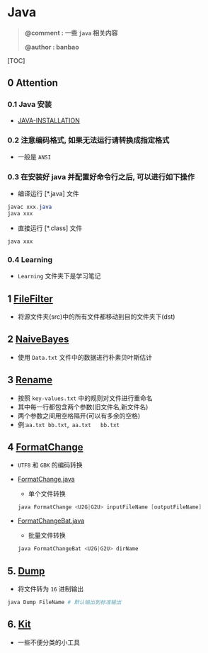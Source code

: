 # Java
> **@comment : 一些 `java` 相关内容**
>
> **@author : banbao**



[TOC]

## 0 Attention

### 0.1 Java 安装

+ [JAVA-INSTALLATION](JAVA-INSTALLATION.md)



### 0.2 注意编码格式, 如果无法运行请转换成指定格式

+ 一般是 `ANSI`



### 0.3 在安装好 java 并配置好命令行之后, 可以进行如下操作

+ 编译运行 [*.java] 文件

```java
javac xxx.java
java xxx
```



+ 直接运行 [*.class] 文件

```java
java xxx
```



### 0.4 Learning

+ `Learning` 文件夹下是学习笔记



## 1 [FileFilter](./File/FileFilter/FileFilter.java)

+ 将源文件夹(src)中的所有文件都移动到目的文件夹下(dst)



## 2 [NaiveBayes](./ML/NaiveBayes/NaiveBayes.java)

+ 使用 `Data.txt` 文件中的数据进行朴素贝叶斯估计



## 3 [Rename](./File/Rename/Rename.java)

+ 按照 `key-values.txt` 中的规则对文件进行重命名
+ 其中每一行都包含两个参数(旧文件名,新文件名)
+ 两个参数之间用空格隔开(可以有多余的空格)
+ 例:`aa.txt bb.txt`,`  aa.txt   bb.txt   `



## 4 [FormatChange](./File/FormatChange)

+ `UTF8` 和 `GBK` 的编码转换

+ [FormatChange.java](./File/FormatChange/FormatChange.java)

    + 单个文件转换

    ```powershell
    java FormatChange <U2G|G2U> inputFileName [outputFileName]
    ```

+ [FormatChangeBat.java](./File/FormatChange/FormatChangeBat.java)

    + 批量文件转换

    ```powershell
    java FormatChangeBat <U2G|G2U> dirName
    ```




## 5. [Dump](File/Dump/Dump.java)

+ 将文件转为 `16` 进制输出

```powershell
java Dump FileName # 默认输出到标准输出
```



## 6. [Kit](./Kit/README.md)

+ 一些不便分类的小工具